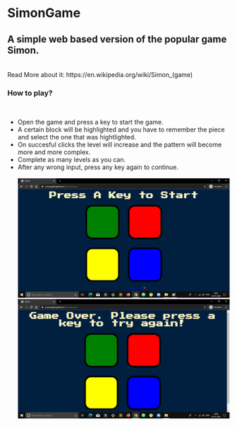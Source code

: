 # SimonGame
<H2>A simple web based version of the popular game Simon.</H2> <br>
Read More about it: https://en.wikipedia.org/wiki/Simon_(game)<br>


<H3>How to play?</H3><br>
<ul>
<li>Open the game and press a key to start the game.</li>
<li>A certain block will be highlighted and you have to remember the piece and select the one that was hightlighted.</li>
<li>On succesful clicks the level will increase and the pattern will become more and more complex.</li>
<li>Complete as many levels as you can.</li>
<li>After any wrong input, press any key again to continue.</li>

<br>
<img src="1.png">
<br>
<img src="2.png">
